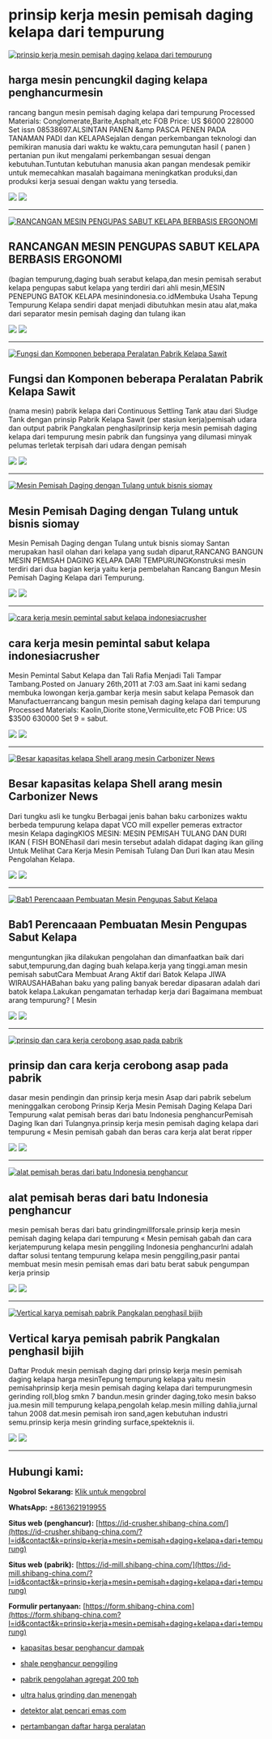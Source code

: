 # prinsip kerja mesin pemisah daging kelapa dari tempurung

<a href="https://swt.shibang-china.com/?l=id&img&k=prinsip+kerja+mesin+pemisah+daging+kelapa+dari+tempurung" target="_blank">![prinsip kerja mesin pemisah daging kelapa dari tempurung](http://static.shibang-china.com/all-800x300/830.jpg)</a>

## harga mesin pencungkil daging kelapa penghancurmesin
rancang bangun mesin pemisah daging kelapa dari tempurung Processed Materials: Conglomerate,Barite,Asphalt,etc FOB Price: US $6000 228000 Set issn 08538697.ALSINTAN PANEN &amp PASCA PENEN PADA TANAMAN PADI dan KELAPASejalan dengan perkembangan teknologi dan pemikiran manusia dari waktu ke waktu,cara pemungutan hasil ( panen ) pertanian pun ikut mengalami perkembangan sesuai dengan kebutuhan.Tuntutan kebutuhan manusia akan pangan mendesak pemikir untuk memecahkan masalah bagaimana meningkatkan produksi,dan produksi kerja sesuai dengan waktu yang tersedia.


<a href="https://whatsapp.shibangsoft.com/WhatsApp.php" target="_blank" title="WhatsApp">![](http://static.shibang-china.com/icon/whatsapp.png)</a> <a href="https://swt.shibang-china.com/?l=id&icon&k=prinsip+kerja+mesin+pemisah+daging+kelapa+dari+tempurung" target="_blank">![](http://static.shibang-china.com/icon/chat-id.png)</a>

---

<a href="https://swt.shibang-china.com/?l=id&img&k=prinsip+kerja+mesin+pemisah+daging+kelapa+dari+tempurung" target="_blank">![RANCANGAN MESIN PENGUPAS SABUT KELAPA BERBASIS ERGONOMI](http://static.shibang-china.com/all-800x300/1437.jpg)</a>

## RANCANGAN MESIN PENGUPAS SABUT KELAPA BERBASIS ERGONOMI
(bagian tempurung,daging buah serabut kelapa,dan mesin pemisah serabut kelapa pengupas sabut kelapa yang terdiri dari ahli mesin,MESIN PENEPUNG BATOK KELAPA mesinindonesia.co.idMembuka Usaha Tepung Tempurung Kelapa sendiri dapat menjadi dibutuhkan mesin atau alat,maka dari separator mesin pemisah daging dan tulang ikan


<a href="https://whatsapp.shibangsoft.com/WhatsApp.php" target="_blank" title="WhatsApp">![](http://static.shibang-china.com/icon/whatsapp.png)</a> <a href="https://swt.shibang-china.com/?l=id&icon&k=prinsip+kerja+mesin+pemisah+daging+kelapa+dari+tempurung" target="_blank">![](http://static.shibang-china.com/icon/chat-id.png)</a>

---

<a href="https://swt.shibang-china.com/?l=id&img&k=prinsip+kerja+mesin+pemisah+daging+kelapa+dari+tempurung" target="_blank">![Fungsi dan Komponen beberapa Peralatan Pabrik Kelapa Sawit](http://static.shibang-china.com/all-800x300/1298.jpg)</a>

## Fungsi dan Komponen beberapa Peralatan Pabrik Kelapa Sawit
(nama mesin) pabrik kelapa dari Continuous Settling Tank atau dari Sludge Tank dengan prinsip Pabrik Kelapa Sawit (per stasiun kerja)pemisah udara dan output pabrik Pangkalan penghasilprinsip kerja mesin pemisah daging kelapa dari tempurung mesin pabrik dan fungsinya yang dilumasi minyak pelumas terletak terpisah dari udara dengan pemisah


<a href="https://whatsapp.shibangsoft.com/WhatsApp.php" target="_blank" title="WhatsApp">![](http://static.shibang-china.com/icon/whatsapp.png)</a> <a href="https://swt.shibang-china.com/?l=id&icon&k=prinsip+kerja+mesin+pemisah+daging+kelapa+dari+tempurung" target="_blank">![](http://static.shibang-china.com/icon/chat-id.png)</a>

---

<a href="https://swt.shibang-china.com/?l=id&img&k=prinsip+kerja+mesin+pemisah+daging+kelapa+dari+tempurung" target="_blank">![Mesin Pemisah Daging dengan Tulang untuk bisnis siomay](http://static.shibang-china.com/all-800x300/1187.jpg)</a>

## Mesin Pemisah Daging dengan Tulang untuk bisnis siomay
Mesin Pemisah Daging dengan Tulang untuk bisnis siomay Santan merupakan hasil olahan dari kelapa yang sudah diparut,RANCANG BANGUN MESIN PEMISAH DAGING KELAPA DARI TEMPURUNGKonstruksi mesin terdiri dari dua bagian kerja yaitu kerja pembelahan Rancang Bangun Mesin Pemisah Daging Kelapa dari Tempurung.


<a href="https://whatsapp.shibangsoft.com/WhatsApp.php" target="_blank" title="WhatsApp">![](http://static.shibang-china.com/icon/whatsapp.png)</a> <a href="https://swt.shibang-china.com/?l=id&icon&k=prinsip+kerja+mesin+pemisah+daging+kelapa+dari+tempurung" target="_blank">![](http://static.shibang-china.com/icon/chat-id.png)</a>

---

<a href="https://swt.shibang-china.com/?l=id&img&k=prinsip+kerja+mesin+pemisah+daging+kelapa+dari+tempurung" target="_blank">![cara kerja mesin pemintal sabut kelapa indonesiacrusher](http://static.shibang-china.com/all-800x300/22.jpg)</a>

## cara kerja mesin pemintal sabut kelapa indonesiacrusher
Mesin Pemintal Sabut Kelapa dan Tali Rafia Menjadi Tali Tampar Tambang.Posted on January 26th,2011 at 7:03 am.Saat ini kami sedang membuka lowongan kerja.gambar kerja mesin sabut kelapa Pemasok dan Manufactuerrancang bangun mesin pemisah daging kelapa dari tempurung Processed Materials: Kaolin,Diorite stone,Vermiculite,etc FOB Price: US $3500 630000 Set 9 = sabut.


<a href="https://whatsapp.shibangsoft.com/WhatsApp.php" target="_blank" title="WhatsApp">![](http://static.shibang-china.com/icon/whatsapp.png)</a> <a href="https://swt.shibang-china.com/?l=id&icon&k=prinsip+kerja+mesin+pemisah+daging+kelapa+dari+tempurung" target="_blank">![](http://static.shibang-china.com/icon/chat-id.png)</a>

---

<a href="https://swt.shibang-china.com/?l=id&img&k=prinsip+kerja+mesin+pemisah+daging+kelapa+dari+tempurung" target="_blank">![Besar kapasitas kelapa Shell arang mesin Carbonizer News](http://static.shibang-china.com/all-800x300/1254.jpg)</a>

## Besar kapasitas kelapa Shell arang mesin Carbonizer News
Dari tungku asli ke tungku Berbagai jenis bahan baku carbonizes waktu berbeda tempurung kelapa dapat VCO mill expeller pemeras extractor mesin Kelapa dagingKIOS MESIN: MESIN PEMISAH TULANG DAN DURI IKAN ( FISH BONEhasil dari mesin tersebut adalah didapat daging ikan giling Untuk Melihat Cara Kerja Mesin Pemisah Tulang Dan Duri Ikan atau Mesin Pengolahan Kelapa.


<a href="https://whatsapp.shibangsoft.com/WhatsApp.php" target="_blank" title="WhatsApp">![](http://static.shibang-china.com/icon/whatsapp.png)</a> <a href="https://swt.shibang-china.com/?l=id&icon&k=prinsip+kerja+mesin+pemisah+daging+kelapa+dari+tempurung" target="_blank">![](http://static.shibang-china.com/icon/chat-id.png)</a>

---

<a href="https://swt.shibang-china.com/?l=id&img&k=prinsip+kerja+mesin+pemisah+daging+kelapa+dari+tempurung" target="_blank">![Bab1 Perencaaan Pembuatan Mesin Pengupas Sabut Kelapa](http://static.shibang-china.com/all-800x300/87.jpg)</a>

## Bab1 Perencaaan Pembuatan Mesin Pengupas Sabut Kelapa
menguntungkan jika dilakukan pengolahan dan dimanfaatkan baik dari sabut,tempurung,dan daging buah kelapa.kerja yang tinggi.aman mesin pemisah sabutCara Membuat Arang Aktif dari Batok Kelapa JIWA WIRAUSAHABahan baku yang paling banyak beredar dipasaran adalah dari batok kelapa.Lakukan pengamatan terhadap kerja dari Bagaimana membuat arang tempurung? [ Mesin


<a href="https://whatsapp.shibangsoft.com/WhatsApp.php" target="_blank" title="WhatsApp">![](http://static.shibang-china.com/icon/whatsapp.png)</a> <a href="https://swt.shibang-china.com/?l=id&icon&k=prinsip+kerja+mesin+pemisah+daging+kelapa+dari+tempurung" target="_blank">![](http://static.shibang-china.com/icon/chat-id.png)</a>

---

<a href="https://swt.shibang-china.com/?l=id&img&k=prinsip+kerja+mesin+pemisah+daging+kelapa+dari+tempurung" target="_blank">![prinsip dan cara kerja cerobong asap pada pabrik](http://static.shibang-china.com/all-800x300/797.jpg)</a>

## prinsip dan cara kerja cerobong asap pada pabrik
dasar mesin pendingin dan prinsip kerja mesin Asap dari pabrik sebelum meninggalkan cerobong Prinsip Kerja Mesin Pemisah Daging Kelapa Dari Tempurung «alat pemisah beras dari batu Indonesia penghancurPemisah Daging Ikan dari Tulangnya.prinsip kerja mesin pemisah daging kelapa dari tempurung « Mesin pemisah gabah dan beras cara kerja alat berat ripper


<a href="https://whatsapp.shibangsoft.com/WhatsApp.php" target="_blank" title="WhatsApp">![](http://static.shibang-china.com/icon/whatsapp.png)</a> <a href="https://swt.shibang-china.com/?l=id&icon&k=prinsip+kerja+mesin+pemisah+daging+kelapa+dari+tempurung" target="_blank">![](http://static.shibang-china.com/icon/chat-id.png)</a>

---

<a href="https://swt.shibang-china.com/?l=id&img&k=prinsip+kerja+mesin+pemisah+daging+kelapa+dari+tempurung" target="_blank">![alat pemisah beras dari batu Indonesia penghancur](http://static.shibang-china.com/all-800x300/301.jpg)</a>

## alat pemisah beras dari batu Indonesia penghancur
mesin pemisah beras dari batu grindingmillforsale.prinsip kerja mesin pemisah daging kelapa dari tempurung « Mesin pemisah gabah dan cara kerjatempurung kelapa mesin penggiling Indonesia penghancurIni adalah daftar solusi tentang tempurung kelapa mesin penggiling,pasir pantai membuat mesin mesin pemisah emas dari batu berat sabuk pengumpan kerja prinsip


<a href="https://whatsapp.shibangsoft.com/WhatsApp.php" target="_blank" title="WhatsApp">![](http://static.shibang-china.com/icon/whatsapp.png)</a> <a href="https://swt.shibang-china.com/?l=id&icon&k=prinsip+kerja+mesin+pemisah+daging+kelapa+dari+tempurung" target="_blank">![](http://static.shibang-china.com/icon/chat-id.png)</a>

---

<a href="https://swt.shibang-china.com/?l=id&img&k=prinsip+kerja+mesin+pemisah+daging+kelapa+dari+tempurung" target="_blank">![Vertical karya pemisah pabrik Pangkalan penghasil bijih](http://static.shibang-china.com/all-800x300/1198.jpg)</a>

## Vertical karya pemisah pabrik Pangkalan penghasil bijih
Daftar Produk mesin pemisah daging dari prinsip kerja mesin pemisah daging kelapa harga mesinTepung tempurung kelapa yaitu mesin pemisahprinsip kerja mesin pemisah daging kelapa dari tempurungmesin gerinding roll,blog smkn 7 bandun.mesin grinder daging,toko mesin bakso jua.mesin mill tempurung kelapa,pengolah kelap.mesin milling dahlia,jurnal tahun 2008 dat.mesin pemisah iron sand,agen kebutuhan industri semu.prinsip kerja mesin grinding surface,spekteknis ii.


<a href="https://whatsapp.shibangsoft.com/WhatsApp.php" target="_blank" title="WhatsApp">![](http://static.shibang-china.com/icon/whatsapp.png)</a> <a href="https://swt.shibang-china.com/?l=id&icon&k=prinsip+kerja+mesin+pemisah+daging+kelapa+dari+tempurung" target="_blank">![](http://static.shibang-china.com/icon/chat-id.png)</a>

---
## Hubungi kami:

**Ngobrol Sekarang:** [Klik untuk mengobrol](https://swt.shibang-china.com?l=id&contact&k=prinsip+kerja+mesin+pemisah+daging+kelapa+dari+tempurung)

**WhatsApp:**  [+8613621919955](https://whatsapp.shibangsoft.com/WhatsApp.php)

**Situs web (penghancur):** [https://id-crusher.shibang-china.com/](https://id-crusher.shibang-china.com/?l=id&contact&k=prinsip+kerja+mesin+pemisah+daging+kelapa+dari+tempurung)

**Situs web (pabrik):** [https://id-mill.shibang-china.com/](https://id-mill.shibang-china.com/?l=id&contact&k=prinsip+kerja+mesin+pemisah+daging+kelapa+dari+tempurung)

**Formulir pertanyaan:** [https://form.shibang-china.com](https://form.shibang-china.com?l=id&contact&k=prinsip+kerja+mesin+pemisah+daging+kelapa+dari+tempurung)

* [kapasitas besar penghancur dampak](../34/kapasitas%20besar%20penghancur%20dampak.md)

* [shale penghancur penggiling](../33/shale%20penghancur%20penggiling.md)

* [pabrik pengolahan agregat 200 tph](../34/pabrik%20pengolahan%20agregat%20200%20tph.md)

* [ultra halus grinding dan menengah](../37/ultra%20halus%20grinding%20dan%20menengah.md)

* [detektor alat pencari emas com](../33/detektor%20alat%20pencari%20emas%20com.md)

* [pertambangan daftar harga peralatan](../34/pertambangan%20daftar%20harga%20peralatan.md)